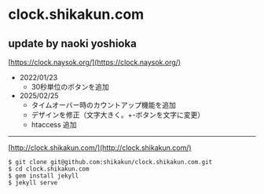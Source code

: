 # clock.shikakun.com  


## update by naoki yoshioka  

[https://clock.naysok.org/](https://clock.naysok.org/)

- 2022/01/23  
  - 30秒単位のボタンを追加  
- 2025/02/25  
  - タイムオーバー時のカウントアップ機能を追加
  - デザインを修正（文字大きく。+-ボタンを文字に変更）  
  - htaccess 追加  


---  

[http://clock.shikakun.com/](http://clock.shikakun.com/)  


```
$ git clone git@github.com:shikakun/clock.shikakun.com.git
$ cd clock.shikakun.com
$ gem install jekyll
$ jekyll serve
```
